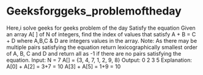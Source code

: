 # Geeksforggeks_problemoftheday
Here,i solve geeks for geeks problem of the day 
Satisfy the equation
Given an array A[ ] of N of  integers, find the index of values that satisfy A + B = C + D where A,B,C & D are integers values in the array.
Note: As there may be multiple pairs satisfying the equation return lexicographically smallest order of  A, B, C and D and return all as -1 if there are no pairs satisfying the equation.
Input:
N = 7
A[] = {3, 4, 7, 1, 2, 9, 8}
Output:
0 2 3 5
Explanation:
A[0] + A[2] = 3+7 = 10
A[3] + A[5] = 1+9 = 10
